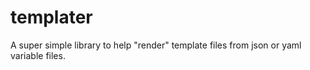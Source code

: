 # templater
A super simple library to help "render" template files from json or yaml variable files.
